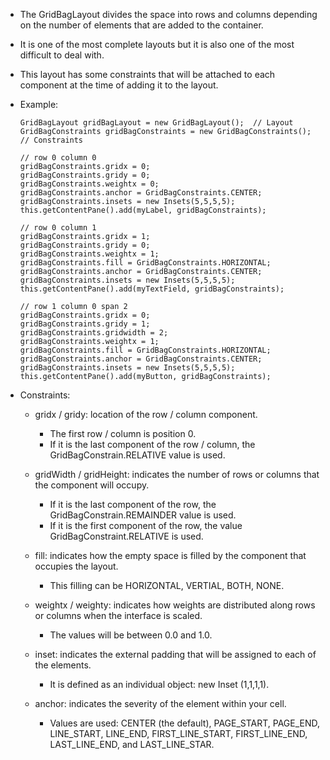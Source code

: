 - The GridBagLayout divides the space into rows and columns depending on the number of elements that are added to the container.
- It is one of the most complete layouts but it is also one of the most difficult to deal with.
- This layout has some constraints that will be attached to each component at the time of adding it to the layout.
- Example:
    ```
    GridBagLayout gridBagLayout = new GridBagLayout();  // Layout
    GridBagConstraints gridBagConstraints = new GridBagConstraints();   // Constraints

    // row 0 column 0
    gridBagConstraints.gridx = 0;
    gridBagConstraints.gridy = 0;
    gridBagConstraints.weightx = 0;
    gridBagConstraints.anchor = GridBagConstraints.CENTER;
    gridBagConstraints.insets = new Insets(5,5,5,5);
    this.getContentPane().add(myLabel, gridBagConstraints);

    // row 0 column 1
    gridBagConstraints.gridx = 1;
    gridBagConstraints.gridy = 0;
    gridBagConstraints.weightx = 1;
    gridBagConstraints.fill = GridBagConstraints.HORIZONTAL;
    gridBagConstraints.anchor = GridBagConstraints.CENTER;
    gridBagConstraints.insets = new Insets(5,5,5,5);
    this.getContentPane().add(myTextField, gridBagConstraints);

    // row 1 column 0 span 2
    gridBagConstraints.gridx = 0;
    gridBagConstraints.gridy = 1;
    gridBagConstraints.gridwidth = 2;
    gridBagConstraints.weightx = 1;
    gridBagConstraints.fill = GridBagConstraints.HORIZONTAL;
    gridBagConstraints.anchor = GridBagConstraints.CENTER;
    gridBagConstraints.insets = new Insets(5,5,5,5);
    this.getContentPane().add(myButton, gridBagConstraints);
    ```

- Constraints:

    - gridx / gridy: location of the row / column component.
        - The first row / column is position 0.
        - If it is the last component of the row / column, the GridBagConstrain.RELATIVE value is used.

    - gridWidth / gridHeight: indicates the number of rows or columns that the component will occupy.
        - If it is the last component of the row, the GridBagConstrain.REMAINDER value is used.
        - If it is the first component of the row, the value GridBagConstraint.RELATIVE is used.

    - fill: indicates how the empty space is filled by the component that occupies the layout.
        - This filling can be HORIZONTAL, VERTIAL, BOTH, NONE.

    - weightx / weighty: indicates how weights are distributed along rows or columns when the interface is scaled.
        - The values ​​will be between 0.0 and 1.0.

    - inset: indicates the external padding that will be assigned to each of the elements.
        - It is defined as an individual object: new Inset (1,1,1,1).

    - anchor: indicates the severity of the element within your cell.
        - Values ​​are used: CENTER (the default), PAGE_START, PAGE_END, LINE_START, LINE_END, FIRST_LINE_START, FIRST_LINE_END, LAST_LINE_END, and LAST_LINE_STAR.
